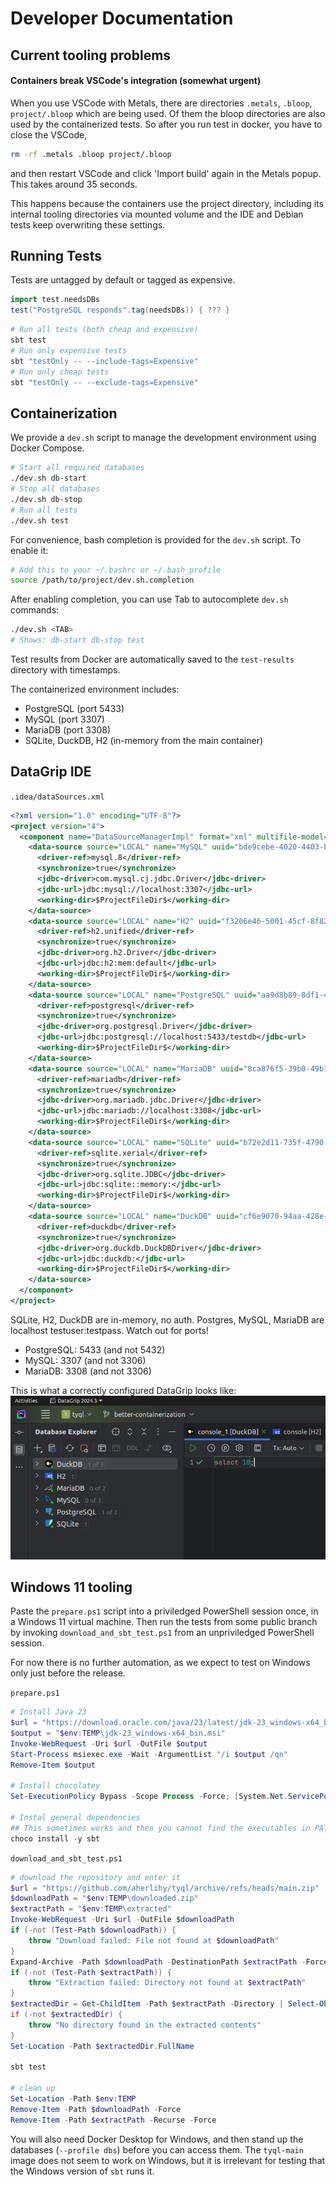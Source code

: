 # Developer Documentation

## Current tooling problems
#### Containers break VSCode's integration (somewhat urgent)
When you use VSCode with Metals, there are directories `.metals`, `.bloop`, `project/.bloop` which are being used. Of them the bloop directories are also used by the containerized tests. So after you run test in docker, you have to close the VSCode,
```sh
rm -rf .metals .bloop project/.bloop
```
and then restart VSCode and click 'Import build' again in the Metals popup. This takes around 35 seconds.

This happens because the containers use the project directory, including its internal tooling directories via mounted volume and the IDE and Debian tests keep overwriting these settings.


## Running Tests
Tests are untagged by default or tagged as expensive.
```scala
import test.needsDBs
test("PostgreSQL responds".tag(needsDBs)) { ??? }
```

```bash
# Run all tests (both cheap and expensive)
sbt test
# Run only expensive tests
sbt "testOnly -- --include-tags=Expensive"
# Run only cheap tests
sbt "testOnly -- --exclude-tags=Expensive"
```

## Containerization

We provide a `dev.sh` script to manage the development environment using Docker Compose.
```bash
# Start all required databases
./dev.sh db-start
# Stop all databases
./dev.sh db-stop
# Run all tests
./dev.sh test
```
For convenience, bash completion is provided for the `dev.sh` script. To enable it:
```bash
# Add this to your ~/.bashrc or ~/.bash_profile
source /path/to/project/dev.sh.completion
```
After enabling completion, you can use Tab to autocomplete `dev.sh` commands:
```bash
./dev.sh <TAB>
# Shows: db-start db-stop test
```
Test results from Docker are automatically saved to the `test-results` directory with timestamps.

The containerized environment includes:
- PostgreSQL (port 5433)
- MySQL (port 3307)
- MariaDB (port 3308)
- SQLite, DuckDB, H2 (in-memory from the main container)

## DataGrip IDE

`.idea/dataSources.xml`
```xml
<?xml version="1.0" encoding="UTF-8"?>
<project version="4">
  <component name="DataSourceManagerImpl" format="xml" multifile-model="true">
    <data-source source="LOCAL" name="MySQL" uuid="bde9cebe-4020-4403-b1ae-239146adf173">
      <driver-ref>mysql.8</driver-ref>
      <synchronize>true</synchronize>
      <jdbc-driver>com.mysql.cj.jdbc.Driver</jdbc-driver>
      <jdbc-url>jdbc:mysql://localhost:3307</jdbc-url>
      <working-dir>$ProjectFileDir$</working-dir>
    </data-source>
    <data-source source="LOCAL" name="H2" uuid="f3206e46-5001-45cf-8f82-c19dd87be986">
      <driver-ref>h2.unified</driver-ref>
      <synchronize>true</synchronize>
      <jdbc-driver>org.h2.Driver</jdbc-driver>
      <jdbc-url>jdbc:h2:mem:default</jdbc-url>
      <working-dir>$ProjectFileDir$</working-dir>
    </data-source>
    <data-source source="LOCAL" name="PostgreSQL" uuid="aa9d8b89-8df1-4553-82d8-0bc941a7b2a7">
      <driver-ref>postgresql</driver-ref>
      <synchronize>true</synchronize>
      <jdbc-driver>org.postgresql.Driver</jdbc-driver>
      <jdbc-url>jdbc:postgresql://localhost:5433/testdb</jdbc-url>
      <working-dir>$ProjectFileDir$</working-dir>
    </data-source>
    <data-source source="LOCAL" name="MariaDB" uuid="8ca876f5-39b0-49b1-b268-d227ad8551d0">
      <driver-ref>mariadb</driver-ref>
      <synchronize>true</synchronize>
      <jdbc-driver>org.mariadb.jdbc.Driver</jdbc-driver>
      <jdbc-url>jdbc:mariadb://localhost:3308</jdbc-url>
      <working-dir>$ProjectFileDir$</working-dir>
    </data-source>
    <data-source source="LOCAL" name="SQLite" uuid="b72e2d11-735f-4790-874b-ac4d51466d9d">
      <driver-ref>sqlite.xerial</driver-ref>
      <synchronize>true</synchronize>
      <jdbc-driver>org.sqlite.JDBC</jdbc-driver>
      <jdbc-url>jdbc:sqlite::memory:</jdbc-url>
      <working-dir>$ProjectFileDir$</working-dir>
    </data-source>
    <data-source source="LOCAL" name="DuckDB" uuid="cf6e9070-94aa-428e-8e3d-fd901477c153">
      <driver-ref>duckdb</driver-ref>
      <synchronize>true</synchronize>
      <jdbc-driver>org.duckdb.DuckDBDriver</jdbc-driver>
      <jdbc-url>jdbc:duckdb:</jdbc-url>
      <working-dir>$ProjectFileDir$</working-dir>
    </data-source>
  </component>
</project>
```

SQLite, H2, DuckDB are in-memory, no auth. Postgres, MySQL, MariaDB are localhost testuser:testpass. Watch out for ports!
- PostgreSQL: 5433 (and not 5432)
- MySQL: 3307 (and not 3306)
- MariaDB: 3308 (and not 3306)

This is what a correctly configured DataGrip looks like:
![Correctly Configured DataGrip](./correctly-configured-DataGrip.png)

## Windows 11 tooling

Paste the `prepare.ps1` script into a priviledged PowerShell session once, in a Windows 11 virtual machine.
Then run the tests from some public branch by invoking `download_and_sbt_test.ps1` from an unpriviledged PowerShell session.

For now there is no further automation, as we expect to test on Windows only just before the release.

`prepare.ps1`
```powershell
# Install Java 23
$url = "https://download.oracle.com/java/23/latest/jdk-23_windows-x64_bin.msi"
$output = "$env:TEMP\jdk-23_windows-x64_bin.msi"
Invoke-WebRequest -Uri $url -OutFile $output
Start-Process msiexec.exe -Wait -ArgumentList "/i $output /qn"
Remove-Item $output

# Install chocolatey
Set-ExecutionPolicy Bypass -Scope Process -Force; [System.Net.ServicePointManager]::SecurityProtocol = [System.Net.ServicePointManager]::SecurityProtocol -bor 3072; iex ((New-Object System.Net.WebClient).DownloadString('https://community.chocolatey.org/install.ps1'))

# Instal general dependencies
## This sometimes works and then you cannot find the executables in PATH, it's a known issue, I do not know what causes it
choco install -y sbt
```

`download_and_sbt_test.ps1`
```powershell
# download the repository and enter it
$url = "https://github.com/aherlihy/tyql/archive/refs/heads/main.zip"
$downloadPath = "$env:TEMP\downloaded.zip"
$extractPath = "$env:TEMP\extracted"
Invoke-WebRequest -Uri $url -OutFile $downloadPath
if (-not (Test-Path $downloadPath)) {
    throw "Download failed: File not found at $downloadPath"
}
Expand-Archive -Path $downloadPath -DestinationPath $extractPath -Force
if (-not (Test-Path $extractPath)) {
    throw "Extraction failed: Directory not found at $extractPath"
}
$extractedDir = Get-ChildItem -Path $extractPath -Directory | Select-Object -First 1
if (-not $extractedDir) {
    throw "No directory found in the extracted contents"
}
Set-Location -Path $extractedDir.FullName

sbt test

# clean up
Set-Location -Path $env:TEMP
Remove-Item -Path $downloadPath -Force
Remove-Item -Path $extractPath -Recurse -Force
```

You will also need Docker Desktop for Windows, and then stand up the databases (`--profile dbs`) before you can access them. The `tyql-main` image does not seem to work on Windows, but it is irrelevant for testing that the Windows version of `sbt` runs it.
